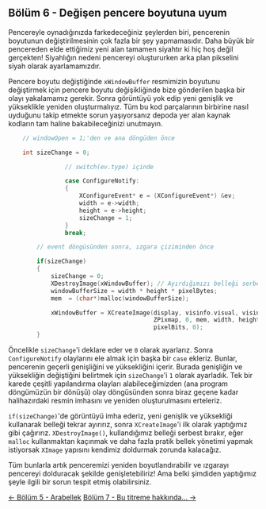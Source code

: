 ## Bölüm 6 - Değişen pencere boyutuna uyum

Pencereyle oynadığınızda farkedeceğiniz şeylerden biri, pencerenin boyutunun değiştirilmesinin çok fazla bir şey yapmamasıdır. Daha büyük bir pencereden elde ettiğimiz yeni alan tamamen siyahtır ki hiç hoş değil gerçekten! Siyahlığın nedeni pencereyi oluştururken arka plan pikselini siyah olarak ayarlamamızdır.

Pencere boyutu değiştiğinde `xWindowBuffer` resmimizin boyutunu değiştirmek için pencere boyutu değişikliğinde bize gönderilen başka bir olayı yakalamamız gerekir. Sonra görüntüyü yok edip yeni genişlik ve yükseklikle yeniden oluşturmalıyız. Tüm bu kod parçalarının birbirine nasıl uyduğunu takip etmekte sorun yaşıyorsanız depoda yer alan kaynak kodların tam haline bakabileceğinizi unutmayın.

```c
    // windowOpen = 1;'den ve ana döngüden önce

    int sizeChange = 0;
```

```c
                // switch(ev.type) içinde

                case ConfigureNotify:
                {
                    XConfigureEvent* e = (XConfigureEvent*) &ev;
                    width = e->width;
                    height = e->height;
                    sizeChange = 1;
                }
                break;
```

```c
        // event döngüsünden sonra, ızgara çiziminden önce

        if(sizeChange)
        {
            sizeChange = 0;
            XDestroyImage(xWindowBuffer); // Ayırdığımızı belleği serbest bırakır;
            windowBufferSize = width * height * pixelBytes;
            mem  = (char*)malloc(windowBufferSize);

            xWindowBuffer = XCreateImage(display, visinfo.visual, visinfo.depth,
                                         ZPixmap, 0, mem, width, height,
                                         pixelBits, 0);
        }
```

Öncelikle `sizeChange`'i deklare eder ve `0` olarak ayarlarız. Sonra `ConfigureNotify` olaylarını ele almak için başka bir `case` ekleriz. Bunlar, pencerenin geçerli genişliğini ve yüksekliğini içerir. Burada genişliğin ve yüksekliğin değiştiğini belirtmek için `sizeChange`'i `1` olarak ayarladık. Tek bir karede çeşitli yapılandırma olayları alabileceğimizden (ana program döngümüzün bir dönüşü) olay döngüsünden sonra biraz geçene kadar halihazırdaki resmin imhasını ve yeniden oluşturulmasını erteleriz.

`if(sizeChange)`'de görüntüyü imha ederiz, yeni genişlik ve yüksekliği kullanarak belleği tekrar ayırırız, sonra `XCreateImage`'i ilk olarak yaptığımız gibi çağırırız. `XDestroyImage()`, kullandığımız belleği serbest bırakır, eğer `malloc` kullanmaktan kaçınmak ve daha fazla pratik bellek yönetimi yapmak istiyorsak `XImage` yapısını kendimiz doldurmak zorunda kalacağız.

Tüm bunlarla artık penceremizi yeniden boyutlandırabilir ve ızgarayı pencereyi dolduracak şekilde genişletebiliriz! Ama belki şimdiden yaptığımız şeyle ilgili bir sorun tespit etmiş olabilirsiniz.

[<- Bölüm 5 - Arabellek](../arabellek/README.md) [Bölüm 7 - Bu titreme hakkında... ->](../bu-titreme-hakkinda/README.md)
